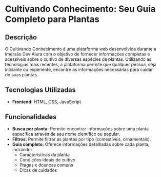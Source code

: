 # Cultivando Conhecimento: Seu Guia Completo para Plantas

## Descrição
O Cultivando Conhecimento é uma plataforma web desenvolvida durante a Imersão Dev Alura com o objetivo de fornecer informações completas e acessíveis sobre o cultivo de diversas espécies de plantas. Utilizando as tecnologias mais recentes, a plataforma permite que qualquer pessoa, seja iniciante ou experiente, encontre as informações necessárias para cuidar de suas plantas.

## Tecnologias Utilizadas
* **Frontend:** HTML, CSS, JavaScript

## Funcionalidades
* **Busca por planta:** Permite encontrar informações sobre uma planta específica através de seu nome científico ou popular.
* **Filtros:** Permite filtrar as plantas por tipo (comestíveis, ornamentais).
* **Guia completo:** Oferece informações detalhadas sobre cada planta, incluindo:
    * Características da planta
    * Condições ideais de cultivo
    * Pragas e doenças comuns
    * Dicas de cuidados
